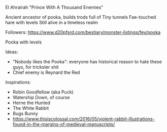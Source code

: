 El Ahrairah
"Prince With A Thousand Enemies"

Ancient ancestor of pooka, builds trods full of Tiny tunnels
Fae-touched hare with levels
Still alive in a timeless realm


Followers:
https://www.d20pfsrd.com/bestiary/monster-listings/fey/pooka

Pooka with levels

Ideas:
- "Nobody likes the Pooka": everyone has historical reason to hate these guys, for trickster shit
- Chief enemy is Reynard the Red

Inspirations:
- Robin Goodfellow (aka Puck)
- Watership Down, of course
- Herne the Hunted
- The White Rabbit
- Bugs Bunny
- https://www.thisiscolossal.com/2016/05/violent-rabbit-illustrations-found-in-the-margins-of-medieval-manuscripts/




